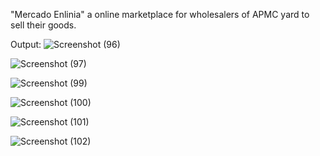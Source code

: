 "Mercado Enlinia" a online marketplace for wholesalers of APMC yard to sell their goods.

Output:
![Screenshot (96)](https://github.com/user-attachments/assets/0be0002d-1b01-49e5-a41a-7c9b4c5bb379)

![Screenshot (97)](https://github.com/user-attachments/assets/eba84b9e-9fe7-4b2e-8e12-f033556b1857)

![Screenshot (99)](https://github.com/user-attachments/assets/22a17834-2bff-4698-8f5b-b24cc87656ea)

![Screenshot (100)](https://github.com/user-attachments/assets/63b2ec01-89ff-43da-a309-a0745e3556eb)

![Screenshot (101)](https://github.com/user-attachments/assets/daa4590c-c116-4fed-a175-754a50a3f823)

![Screenshot (102)](https://github.com/user-attachments/assets/6d9ede4b-e767-45b7-b6ff-14bdf1747c4b)








